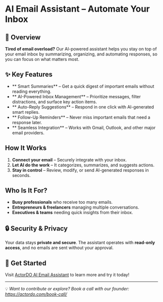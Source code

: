 # AI Email Assistant – Automate Your Inbox

## 📌 Overview
**Tired of email overload?** Our AI-powered assistant helps you stay on top of your email inbox by summarizing, organizing, and automating responses, so you can focus on what matters most.

## ✨ Key Features
- ** Smart Summaries** – Get a quick digest of important emails without reading everything.
- ** AI-Powered Inbox Management** – Prioritize messages, filter distractions, and surface key action items.
- ** Auto-Reply Suggestions** – Respond in one click with AI-generated smart replies.
- ** Follow-Up Reminders** – Never miss important emails that need a response later.
- ** Seamless Integration** – Works with Gmail, Outlook, and other major email providers.

## How It Works
1. **Connect your email** – Securely integrate with your inbox.
2. **Let AI do the work** – It categorizes, summarizes, and suggests actions.
3. **Stay in control** – Review, modify, or send AI-generated responses in seconds.

## Who Is It For?
- **Busy professionals** who receive too many emails.
- **Entrepreneurs & freelancers** managing multiple conversations.
- **Executives & teams** needing quick insights from their inbox.

## 🔒 Security & Privacy
Your data stays **private and secure**. The assistant operates with **read-only access**, and no emails are sent without your approval.

## 📌 Get Started
Visit [ActorDO AI Email Assistant](https://actordo.com/ai-email-assistant/) to learn more and try it today!

---
💡 *Want to contribute or explore? Book a call with our founder: https://actordo.com/book-call/*
